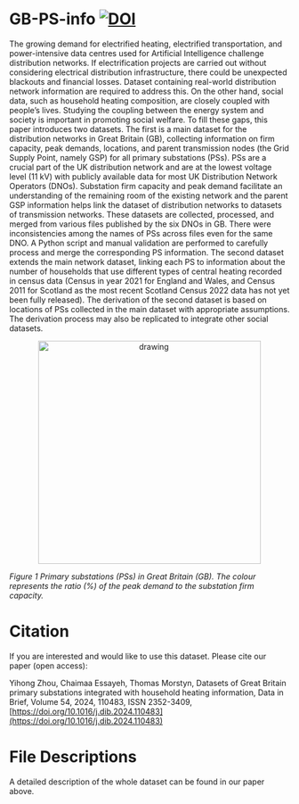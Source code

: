 # GB-PS-info [![DOI](https://zenodo.org/badge/765897951.svg)](https://zenodo.org/doi/10.5281/zenodo.10736516)
The growing demand for electrified heating, electrified transportation, and power-intensive data centres used for Artificial Intelligence challenge distribution networks. If electrification projects are carried out without considering electrical distribution infrastructure, there could be unexpected blackouts and financial losses. Dataset containing real-world distribution network information are required to address this. On the other hand, social data, such as household heating composition, are closely coupled with people’s lives. Studying the coupling between the energy system and society is important in promoting social welfare. To fill these gaps, this paper introduces two datasets. The first is a main dataset for the distribution networks in Great Britain (GB), collecting information on firm capacity, peak demands, locations, and parent transmission nodes (the Grid Supply Point, namely GSP) for all primary substations (PSs). PSs are a crucial part of the UK distribution network and are at the lowest voltage level (11 kV) with publicly available data for most UK Distribution Network Operators (DNOs). Substation firm capacity and peak demand facilitate an understanding of the remaining room of the existing network and the parent GSP information helps link the dataset of distribution networks to datasets of transmission networks. These datasets are collected, processed, and merged from various files published by the six DNOs in GB. There were inconsistencies among the names of PSs across files even for the same DNO. A Python script and manual validation are performed to carefully process and merge the corresponding PS information. The second dataset extends the main network dataset, linking each PS to information about the number of households that use different types of central heating recorded in census data (Census in year 2021 for England and Wales, and Census 2011 for Scotland as the most recent Scotland Census 2022 data has not yet been fully released). The derivation of the second dataset is based on locations of PSs collected in the main dataset with appropriate assumptions. The derivation process may also be replicated to integrate other social datasets. 

<p align="center">
<img src="GB_PS_utilisation_map.png" alt="drawing" width="400"/>
</p>

*Figure 1 Primary substations (PSs) in Great Britain (GB). The colour represents the ratio (%) of the peak demand to the substation firm capacity.*

# Citation 
If you are interested and would like to use this dataset. Please cite our paper (open access): 

Yihong Zhou, Chaimaa Essayeh, Thomas Morstyn,
Datasets of Great Britain primary substations integrated with household heating information,
Data in Brief,
Volume 54,
2024,
110483,
ISSN 2352-3409,
[https://doi.org/10.1016/j.dib.2024.110483](https://doi.org/10.1016/j.dib.2024.110483)

# File Descriptions 
A detailed description of the whole dataset can be found in our paper above.

